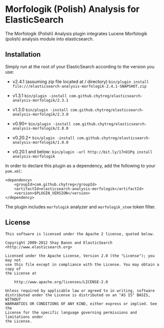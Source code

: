 Morfologik (Polish) Analysis for ElasticSearch
==================================

The Morfologik (Polish) Analysis plugin integrates Lucene Morfologik (polish) analysis module into elasticsearch.


Installation
------------

Simply run at the root of your ElasticSearch according to the version you use:
- v2.4.1 (assuming zip file located at / directory)
  `bin/plugin install file:///elasticsearch-analysis-morfologik-2.4.1-SNAPSHOT.zip`

- v1.3.1
  `bin/plugin -install com.github.chytreg/elasticsearch-analysis-morfologik/2.3.1`

- v1.3.0
  `bin/plugin -install com.github.chytreg/elasticsearch-analysis-morfologik/2.3.0`

- v0.90+
  `bin/plugin -install com.github.chytreg/elasticsearch-analysis-morfologik/2.0.0`

- v0.20.2+
   `bin/plugin -install com.github.chytreg/elasticsearch-analysis-morfologik/1.0.0`

- v0.20.1 and below:
   `bin/plugin -url http://bit.ly/17nO1Pq install analysis-morfologik`
	
In order to declare this plugin as a dependency, add the following to your `pom.xml`:

	<dependency>
	    <groupId>com.github.chytreg</groupId>
	    <artifactId>elasticsearch-analysis-morfologik</artifactId>
	    <version>$PLUGIN_VERSION</version>
	</dependency>


The plugin includes `morfologik` analyzer and `morfologik_stem` token filter.

License
-------

    This software is licensed under the Apache 2 license, quoted below.

    Copyright 2009-2012 Shay Banon and ElasticSearch <http://www.elasticsearch.org>

    Licensed under the Apache License, Version 2.0 (the "License"); you may not
    use this file except in compliance with the License. You may obtain a copy of
    the License at

        http://www.apache.org/licenses/LICENSE-2.0

    Unless required by applicable law or agreed to in writing, software
    distributed under the License is distributed on an "AS IS" BASIS, WITHOUT
    WARRANTIES OR CONDITIONS OF ANY KIND, either express or implied. See the
    License for the specific language governing permissions and limitations under
    the License.
